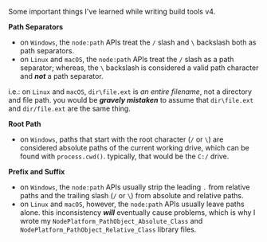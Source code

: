 Some important things I've learned while writing build tools v4.

**Path Separators**

- on `Windows`, the `node:path` APIs treat the `/` slash and `\` backslash both as path separators.
- on `Linux` and `macOS`, the `node:path` APIs treat the `/` slash as a path separator; whereas, the `\` backslash is considered a valid path character and **_not_** a path separator.

i.e.: on `Linux` and `macOS`, `dir\file.ext` is _an entire filename_, not a directory and file path. you would be **_gravely mistaken_** to assume that `dir\file.ext` and `dir/file.ext` are the same thing.

**Root Path**

- on `Windows`, paths that start with the root character (`/` or `\`) are considered absolute paths of the current working drive, which can be found with `process.cwd()`. typically, that would be the `C:/` drive.

**Prefix and Suffix**

- on `Windows`, the `node:path` APIs usually strip the leading `.` from relative paths and the trailing slash (`/` or `\`) from absolute and relative paths.
- on `Linux` and `macOS`, however, the `node:path` APIs usually leave paths alone. this inconsistency **_will_** eventually cause problems, which is why I wrote my `NodePlatform_PathObject_Absolute_Class` and `NodePlatform_PathObject_Relative_Class` library files.
